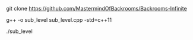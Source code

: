 git clone https://github.com/MastermindOfBackrooms/Backrooms-Infinite

g++ -o sub_level sub_level.cpp -std=c++11

./sub_level
